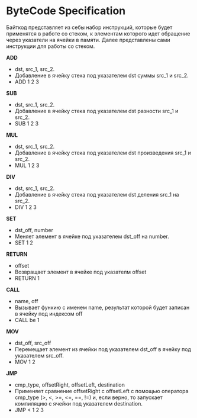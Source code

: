 # ByteCode Specification
Байткод представляет из себы набор инструкций, которые будет применятся в работе со стеком, к элементам которого идет обращение через указатели на ячейки в памяти. Далее представлены сами инструкции для работы со стеком.

**ADD**
- dst, src_1, src_2.
- Добавление в ячейку стека под указателем dst суммы src_1 и src_2.
- ADD 1 2 3

**SUB**
- dst, src_1, src_2.
- Добавление в ячейку стека под указателем dst разности src_1 и src_2.
- SUB 1 2 3

**MUL**
- dst, src_1, src_2.
- Добавление в ячейку стека под указателем dst произведения src_1 и src_2.
- MUL 1 2 3

**DIV**
- dst, src_1, src_2.
- Добавление в ячейку стека под указателем dst деления src_1 на src_2.
- DIV 1 2 3

**SET**
- dst_off, number
- Меняет элемент в ячейке под указателем dst_off на number.
- SET 1 2

**RETURN**
- offset
- Возвращает элемент в ячейке под указателм offset
- RETURN 1

**CALL**
- name, off
- Вызывает функию с именем name, результат которой будет записан в ячейку под индексом off
- CALL be 1

**MOV**
- dst_off, src_off
- Перемещает элемент из ячейки под указателем dst_off в ячейку под указателем src_off.
- MOV 1 2

**JMP**
- cmp_type, offsetRight, offsetLeft, destination
- Применяет сравнение offsetRight с offsetLeft с помощью оператора cmp_type (>, <, >=, <=, ==, !=) и, если верно, то запускает компиляцию с ячейки под указателем destination.
- JMP < 1 2 3
